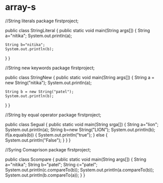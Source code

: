 # array-s

//String literals
package firstproject;

public class StringLiteral {
public static void main(String args[]) {
	String a="nitika";
	System.out.println(a);
	
	String b="nitika";
	System.out.println(b);
}
}

//String new keywords
package firstproject;

public class StringNew {
public static void main(String args[]) {
	String a = new String("nitika");
	System.out.println(a);
	
	String b = new String("patel");
	System.out.println(b);
}
}

//String by equal operator
package firstproject;

public class Segual {
public static void main(String srga[]) {
	String a="lion";
	System.out.println(a);
	String b=new String("LION");
	System.out.println(b);
	if(a.equals(b))
	{
		System.out.println("true");
	}
	else
	{
		System.out.println("False");
	}
}
}

//Syring Comaprison
package firstproject;

public class Scompare {
public static void main(String args[]) {
	String a="nitika";
	String b="patel";
	String c="patel";
	System.out.println(c.compareTo(b));
	System.out.println(a.compareTo(b));
	System.out.println(b.compareTo(a));
}
}
